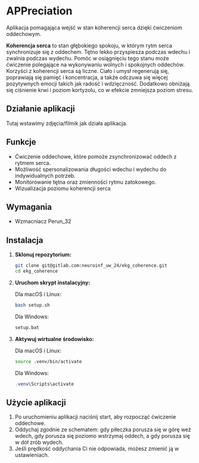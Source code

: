 # APPreciation
Aplikacja pomagająca wejść w stan koherencji serca dzięki ćwiczeniom oddechowym.

**Koherencja serca** to stan głębokiego spokoju, w którym rytm serca synchronizuje się z oddechem. Tętno lekko przyspiesza podczas wdechu i zwalnia podczas wydechu. Pomóc w osiągnięciu tego stanu może ćwiczenie polegające na wykonywaniu wolnych i spokojnych oddechów. Korzyści z koherencji serca są liczne. Ciało i umysł regenerują się, poprawiają się pamięć i koncentracja, a także odczuwa się więcej pozytywnych emocji takich jak radość i wdzięczność. Dodatkowo obniżają się ciśnienie krwi i poziom kortyzolu, co w efekcie zmniejsza poziom stresu.

## Działanie aplikacji
Tutaj wstawimy zdjęcia/filmik jak działa aplikacja.

## Funkcje
* Ćwiczenie oddechowe, które pomoże zsynchronizować oddech z rytmem serca.
* Możliwość spersonalizowania długości wdechu i wydechu do indywidualnych potrzeb.
* Monitorowanie tętna oraz zmienności rytmu zatokowego.
* Wizualizacja poziomu koherencji serca

## Wymagania
* Wzmacniacz Perun_32

## Instalacja

1. **Sklonuj repozytorium:**

   ```bash
   git clone git@gitlab.com:neuroinf_uw_24/ekg_coherence.git
   cd ekg_coherence
   ```

2. **Uruchom skrypt instalacyjny:**

    Dla macOS i Linux:
    ```bash
    bash setup.sh 
    ```
    Dla Windows:
    ```bat
    setup.bat      
    ```

3. **Aktywuj wirtualne środowisko:**

    Dla macOS i Linux:
    ```bash
    source .venv/bin/activate 
    ```
    Dla Windows:
    ```PowerShell
    .venv\Scripts\activate
    ```

## Użycie aplikacji
1. Po uruchomieniu aplikacji naciśnij start, aby rozpocząć ćwiczenie oddechowe.
2. Oddychaj zgodnie ze schematem: gdy piłeczka porusza się w górę weź wdech, gdy porusza się poziomo wstrzymaj oddech, a gdy porusza się w dół zrób wydech.
3. Jeśli prędkość oddychania Ci nie odpowiada, możesz zmienić ją w ustawieniach.